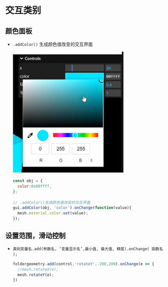 # 交互类别

## 颜色面板

+ `.addColor()` 生成颜色值改变的交互界面

  ![alt text](images/addColor.png)

  ```js
  const obj = {
    color:0x00ffff,
  };

  // .addColor()生成颜色值改变的交互界面
  gui.addColor(obj, 'color').onChange(function(value){
    mesh.material.color.set(value);
  });
  ```

## 设置范围，滑动控制

+ `类别变量名.add(参数名, ‘变量显示名’,最小值, 最大值, 精度).onChange( 函数名 );`

  ```js
  foldergeometry.add(control,'rotateY',-200,200).onChange(e => {
    //mesh.rotateX(e);
    mesh.rotateY(e);
  })
  ```
